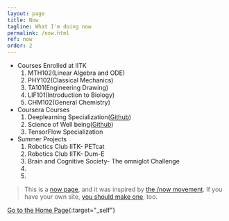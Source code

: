 ```yaml
---
layout: page
title: Now
tagline: What I'm doing now
permalink: /now.html
ref: now
order: 2
---
```


- Courses Enrolled at IITK
	1. MTH102(Linear Algebra and ODE)
	2. PHY102(Classical Mechanics)
	3. TA101(Engineering Drawing)
	4. LIF101(Introduction to Biology)
	5. CHM102(General Chemistry)
- Coursera Courses
	1. Deeplearning Specialization([Github](https://github.com/m2kulkarni/Deeplearning.ai))
	2. Science of Well being([Github](https://github.com/m2kulkarni/Science_of_Well_Being))
	3. TensorFlow Specialization
- Summer Projects
	1. Robotics Club IITK- PETcat
	2. Robotics Club IITK- Dum-E
	3. Brain and Cognitive Society- The omniglot Challenge
	4.
	5. 



>This is a [now page](https://nownownow.com/about), and it was inspired by [the /now movement](https://sivers.org/nowff). If you have your own site, [you should make one](https://nownownow.com/about), too.

[Go to the Home Page](https://m2kulkarni.github.io){:target="_self"}
